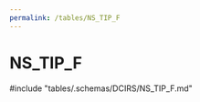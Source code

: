 ```yaml
---
permalink: /tables/NS_TIP_F
---
```

# NS_TIP_F

<!-- ATTENTION : Ne pas supprimer ou modifier la ligne ci-dessous -->
#include "tables/.schemas/DCIRS/NS_TIP_F.md"
<!-- ATTENTION : Ne pas supprimer ou modifier la ligne ci-dessus -->

